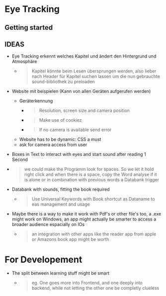 # Eye Tracking



## Getting started

## IDEAS
- Eye Tracking erkennt welches Kapitel und ändert den Hintergrund und Atmosphäre 
  - > Kapitel könnte beim Lesen übersprungen werden, also lieber nach Header für Kapitel suchen lassen um 
  die nun gebrauchte sound-bibliothek zu preloaden

- Website mit beispielen (Kann von allen Geräten aufgerufen werden)
  - Geräterkennung
      - > Resolution, screen size and camera position
      - > Make use of cookiez
      - > If no camera is available send error    
  -  Website has  to be dynamic: CSS a must
  -  ask for camera access from user

    
- Boxes in Text to interact with eyes and start sound after reading 1 Second
 - > we could make the Programm look for spaces. So we let it hold right click and when there is a space, copy the Word 
   > analyse if it is alone or in combination with previous words a Databank trigger 
- Databank with sounds, fitting the book required
  - > Use  Universal Keywords with Book shortcut as Dataname to eas management and usage

- Maybe there is a way to make it work with Pdf's or other file's too, a .exe might work on Windows, an app might actually
be smarter to access a broader audience espacially on IOs
  - > an integration with other apps like the reader app from apple or Amazons book app might be worth

# For Developement

- The split between learning stuff might be smart
  - > eg. One goes more into Frontend, and one deeply into backend, while not letting the other one be completly clueless
    > 